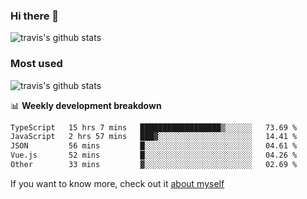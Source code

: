 ### Hi there 👋

<!--
**HondryTravis/HondryTravis** is a ✨ _special_ ✨ repository because its `README.md` (this file) appears on your GitHub profile.

Here are some ideas to get you started:

- 🔭 I’m currently working on ...
- 🌱 I’m currently learning ...
- 👯 I’m looking to collaborate on ...
- 🤔 I’m looking for help with ...
- 💬 Ask me about ...
- 📫 How to reach me: ...
- 😄 Pronouns: ...
- ⚡ Fun fact: ...
-->

![travis's github stats](https://github-readme-stats.vercel.app/api?username=HondryTravis&hide=stars)
### Most used
![travis's github stats](https://github-readme-stats.anuraghazra1.vercel.app/api/top-langs/?username=HondryTravis&layout=compact&hide_title=true)

📊 **Weekly development breakdown**

<!--START_SECTION:waka-->

```txt
TypeScript   15 hrs 7 mins   ██████████████████▒░░░░░░   73.69 %
JavaScript   2 hrs 57 mins   ███▓░░░░░░░░░░░░░░░░░░░░░   14.41 %
JSON         56 mins         █░░░░░░░░░░░░░░░░░░░░░░░░   04.61 %
Vue.js       52 mins         █░░░░░░░░░░░░░░░░░░░░░░░░   04.26 %
Other        33 mins         ▓░░░░░░░░░░░░░░░░░░░░░░░░   02.69 %
```

<!--END_SECTION:waka-->

If you want to know more, check out it [about myself](https://hondrytravis.github.io/)
